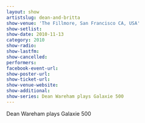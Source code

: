 ```yaml
---
layout: show
artistslug: dean-and-britta
show-venue: 'The Fillmore, San Francisco CA, USA'
show-setlist: 
show-date: 2010-11-13
category: 2010
show-radio: 
show-lastfm: 
show-cancelled: 
performers: 
facebook-event-url: 
show-poster-url: 
show-ticket-url: 
show-venue-website: 
show-additional:
show-series: Dean Wareham plays Galaxie 500
---
```


Dean Wareham plays Galaxie 500